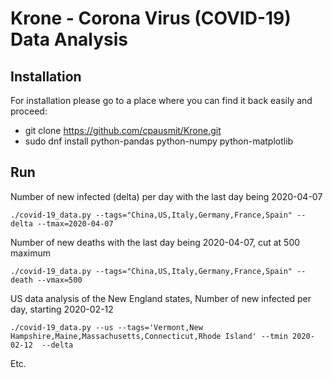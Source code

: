 Krone - Corona Virus (COVID-19) Data Analysis
=============================================


Installation
------------

For installation please go to a place where you can find it back easily and proceed:

* git clone https://github.com/cpausmit/Krone.git
* sudo dnf install python-pandas python-numpy python-matplotlib


Run
---

Number of new infected (delta) per day with the last day being 2020-04-07

    ./covid-19_data.py --tags="China,US,Italy,Germany,France,Spain" --delta --tmax=2020-04-07

Number of new deaths with the last day being 2020-04-07, cut at 500 maximum

    ./covid-19_data.py --tags="China,US,Italy,Germany,France,Spain" --death --vmax=500

US data analysis of the New England states, Number of new infected per day, starting 2020-02-12 

    ./covid-19_data.py --us --tags='Vermont,New Hampshire,Maine,Massachusetts,Connecticut,Rhode Island' --tmin 2020-02-12  --delta

Etc.
